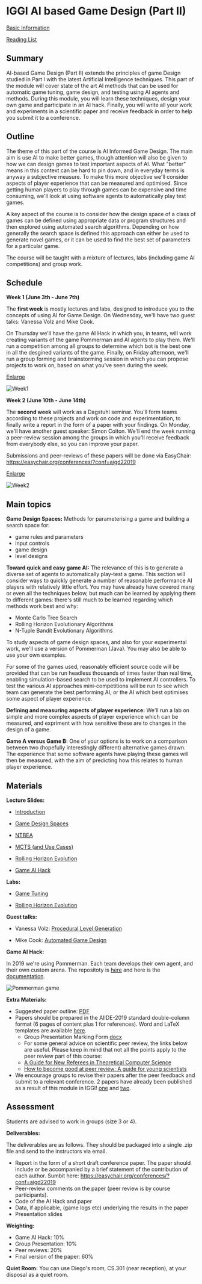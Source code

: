 # IGGI AI based Game Design (Part II)

<a href="https://github.com/GAIGResearch/AIGD2/blob/master/IGGI%20AIGD2%20Basic%20Information.pdf?raw=true">Basic Information</a>

[Reading List](readinglist.md)

## Summary 

AI-based Game Design (Part II) extends the principles of game Design studied in Part I with the latest Artificial Intelligence techniques. This part of the module will cover state of the art AI methods that can be used for automatic game tuning, game design, and testing using AI agents and methods. During this module, you will learn these techniques, design your own game and participate in an AI hack. Finally, you will write all your work and experiments in a scientific paper and receive feedback in order to help you submit it to a conference. 

## Outline

The theme of this part of the course is AI Informed Game Design. The main aim is use AI to make better games, though attention will also be given to how we can design games to test important aspects of AI. What "better" means in this context can be hard to pin down, and in everyday terms is anyway a subjective measure. To make this more objective we'll consider aspects of player experience that can be measured and optimised. Since getting human players to play through games can be expensive and time consuming, we'll look at using software agents to automatically play test games.

A key aspect of the course is to consider how the design space of a class of games can be defined using appropriate data or program structures and then explored using automated search algorithms. Depending on how generally the search space is defined this approach can either be used to generate novel games, or it can be used to find the best set of parameters for a particular game.

The course will be taught with a mixture of lectures, labs (including game AI competitions) and group work.

## Schedule

**Week 1 (June 3th - June 7th)**

The **first week** is mostly lectures and labs, designed to introduce you to the concepts of using AI for Game Design. On Wednesday, we'll have two guest talks: Vanessa Volz and Mike Cook.

On Thursday we'll have the game AI Hack in which you, in teams, will work creating variants of the game Pommerman and AI agents to play them. We'll run a competition among all groups to determine which bot is the best one in all the desgined variants of the game. Finally, on Friday afternoon, we'll run a group forming and brainstorming session in which you can propose projects to work on, based on what you've seen during the week.

<a href="https://github.com/GAIGResearch/AIGD2/blob/master/img/Week1.png?raw=true" target="_blank">Enlarge</a>

<img src="img/Week1.png" alt="Week1" class="inline"/>


**Week 2 (June 10th - June 14th)**

The **second week** will work as a Dagstuhl seminar. You'll form teams according to these projects and work on code and experimentation, to finally write a report in the form of a paper with your findings. On Monday, we'll have another guest speaker: Simon Colton. We'll end the week running a peer-review session among the groups in which you'll receive feedback from everybody else, so you can improve your paper.

Submissions and peer-reviews of these papers will be done via EasyChair: <a href="https://easychair.org/conferences/?conf=aigd22019">https://easychair.org/conferences/?conf=aigd22019</a>

<a href="https://github.com/GAIGResearch/AIGD2/blob/master/img/Week2.png?raw=true" target="_blank">Enlarge</a>

<img src="img/Week2.png" alt="Week2" class="inline"/>


## Main topics

**Game Design Spaces:** Methods for parameterising a game and building a search space for:
 - game rules and parameters
 - input controls
 - game design
 - level designs
 
 
 **Toward quick and easy game AI:** The relevance of this is to generate a diverse set of agents to automatically play-test a game. This section will consider ways to quickly generate a number of reasonable performance AI players with relatively little effort. You may have already have covered many or even all the techniques below, but much can be learned by applying them to different games: there's still much to be learned regarding which methods work best and why:
 - Monte Carlo Tree Search
 - Rolling Horizon Evolutionary Algorithms
 - N-Tuple Bandit Evolutionary Algorithms

To study aspects of game design spaces, and also for your experimental work, we'll use a version of Pommerman (Java). You may also be able to use your own examples.

For some of the games used, reasonably efficient source code will be provided that can be run headless thousands of times faster than real time, enabling simulation-based search to be used to implement AI controllers. To test the various AI approaches mini-competitions will be run to see which team can generate the best performing AI, or the AI which best optimises some aspect of player experience.

**Defining and measuring aspects of player experience:** We'll run a lab on simple and more complex aspects of player experience which can be measured, and expriment with how sensitive these are to changes in the design of a game.

**Game A versus Game B:** One of your options is to work on a comparison between two (hopefully interestingly different) alternative games drawn. The experience that some software agents have playing these games will then be measured, with the aim of predicting how this relates to human player experience.

## Materials

**Lecture Slides:** 

- <a href="https://github.com/GAIGResearch/AIGD2/blob/master/lectures/Brief%20Intro%202019.pptx?raw=true">Introduction</a>

- <a href="https://github.com/GAIGResearch/AIGD2/blob/master/lectures/Game%20Search%20Spaces%202019.pptx?raw=true">Game Design Spaces</a>

- <a href="https://github.com/GAIGResearch/AIGD2/blob/master/lectures/NTBEA%202019.pptx?raw=true">NTBEA</a>

- <a href="https://github.com/GAIGResearch/AIGD2/blob/master/lectures/MCTS%2BPTSP%2BGVGAI%202019.pptx?raw=true">MCTS (and Use Cases)</a>

- <a href="https://github.com/GAIGResearch/AIGD2/blob/master/lectures/Rolling%20Horizon%20Evolution%202019.pptx?raw=true">Rolling Horizon Evolution</a>

- <a href="https://github.com/GAIGResearch/AIGD2/blob/master/lectures/Game%20AI%20Hack%202019.pptx?raw=true">Game AI Hack</a>

[//]: #  (- <a href="https://github.com/GAIGResearch/AIGD2/blob/master/lectures/Game%20Parameter%20Tuning%20with%20NTBEA%202019.pptx?raw=true">Game Parameter Tuning with NTBEA</a>)

[//]: #  (- <a href="https://github.com/GAIGResearch/AIGD2/blob/master/lectures/Rolling%20Horizon%20Evolution%202018.pptx?raw=true">Rolling Horizon Evolution</a>)

[//]: #  (- <a href="https://github.com/GAIGResearch/AIGD2/blob/master/lectures/Fast%20Forward%20Models%202018.pptx?raw=true">Fast Forward Models</a>)

[//]: #  (- <a href="https://github.com/GAIGResearch/AIGD2/blob/master/lectures/GVGAI.pptx?raw=true">GVGAI</a>)

[//]: #  (- <a href="https://github.com/GAIGResearch/AIGD2/blob/master/lectures/Peer%20Review.pptx?raw=true">Peer Review</a>)
 
**Labs:** 

- <a href="https://github.com/GAIGResearch/AIGD2/blob/master/labs/GameTuningLab2019.pdf?raw=true">Game Tuning</a>

- <a href="https://github.com/GAIGResearch/AIGD2/blob/master/labs/RollingHorizonLab2019.pdf?raw=true">Rolling Horizon Evolution</a>

**Guest talks:**

 - Vanessa Volz: <a href="https://github.com/GAIGResearch/AIGD2/blob/master/talks/lvl_gen.pdf?raw=true">Procedural Level Generation</a>
 
 - Mike Cook: <a href="http://www.possibilityspace.org/talks/agd2019.pdf">Automated Game Design</a>

**Game AI Hack:**

In 2019 we're using Pommerman. Each team develops their own agent, and their own custom arena. The repositoty is <a href="https://github.com/GAIGResearch/java-pommerman">here</a> and here is the <a href="https://github.com/GAIGResearch/java-pommerman/wiki">documentation</a>.

![Pommerman game](img/Pommerman.png)

**Extra Materials:**

- Suggested paper outline: <a href="https://github.com/GAIGResearch/AIGD2/blob/master/utils/PaperOutline.pdf?raw=true">PDF</a>
- Papers should be prepared in the AIIDE-2019 standard double-column format (6 pages of content plus 1 for references). Word and LaTeX templates are available <a href="http://www.aaai.org/Publications/Templates/AuthorKit19.zip">here</a>.
  - Group Presentation Marking Form <a href="https://github.com/GAIGResearch/AIGD2/blob/master/utils/GroupPresentationForm.docx?raw=true">docx</a>
  - For some general advice on scientific peer review, the links below are useful. Please keep in mind that not all the points apply to the peer review part of this course:
  - <a href="http://www.jmlr.org/reviewing-papers/p92-parberry.pdf">A Guide for New Referees in Theoretical Computer Science</a>
  - <a href="https://violentmetaphors.com/2013/12/13/how-to-become-good-at-peer-review-a-guide-for-young-scientists/">How to become good at peer review: A guide for young scientists</a>
- We encourage groups to revise their papers after the peer feedback and submit to a relevant conference. 2 papers have already been published as a result of this module in IGGI! <a href="https://github.com/GAIGResearch/AIGD2/blob/master/papers/NTupleBanditGameImprovement.pdf?raw=true">one</a> and  <a href="https://github.com/GAIGResearch/AIGD2/blob/master/papers/automatic-game-tuning.pdf?raw=true">two</a>.


## Assessment

Students are advised to work in groups (size 3 or 4).

**Deliverables:**

The deliverables are as follows. They should be packaged into a single .zip file and send to the instructors via email.
  - Report in the form of a short draft conference paper. The paper should include or be accompanied by a brief statement of the contribution of each author. Sumbit here: <a href="https://easychair.org/conferences/?conf=aigd22019">https://easychair.org/conferences/?conf=aigd22019</a>
  - Peer-review comments on the paper (peer review is by course participants). 
  - Code of the AI Hack and paper  
  - Data, if applicable, (game logs etc) underlying the results in the paper
  - Presentation slides

**Weighting:**

 - Game AI Hack: 10%
 - Group Presentation: 10%
 - Peer reviews: 20%
 - Final version of the paper: 60%

**Quiet Room:**
You can use Diego's room, CS.301 (near reception), at your disposal as a quiet room.

